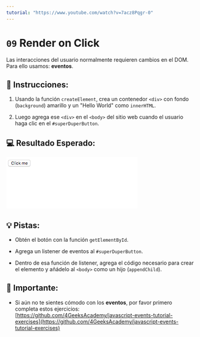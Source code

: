 ```yaml
---
tutorial: "https://www.youtube.com/watch?v=7acz8Pqgr-0"
---
```



# `09` Render on Click

Las interacciones del usuario normalmente requieren cambios en el DOM. Para ello usamos: **eventos**.

## 📝 Instrucciones:

1. Usando la función `createElement`, crea un contenedor `<div>` con fondo (`background`) amarillo y un "Hello World" como `innerHTML`.

2. Luego agrega ese `<div>` en el `<body>` del sitio web cuando el usuario haga clic en el `#superDuperButton`.

## 💻 Resultado Esperado:

![Gif del Resultado Esperado](../../.learn/assets/10-1.gif)

## 💡 Pistas:

+ Obtén el botón con la función `getElementById`.

+ Agrega un listener de eventos al `#superDuperButton`.

+ Dentro de esa función de listener, agrega el código necesario para crear el elemento y añádelo al `<body>` como un hijo (`appendChild`).

## 🔎 Importante:

+ Si aún no te sientes cómodo con los **eventos**, por favor primero completa estos ejercicios: [https://github.com/4GeeksAcademy/javascript-events-tutorial-exercises](https://github.com/4GeeksAcademy/javascript-events-tutorial-exercises)
